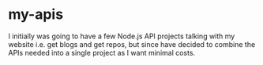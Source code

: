 # my-apis

I initially was going to have a few Node.js API projects talking with my website i.e. get blogs and get repos, but since have decided to combine the APIs needed into a single project as I want minimal costs.
